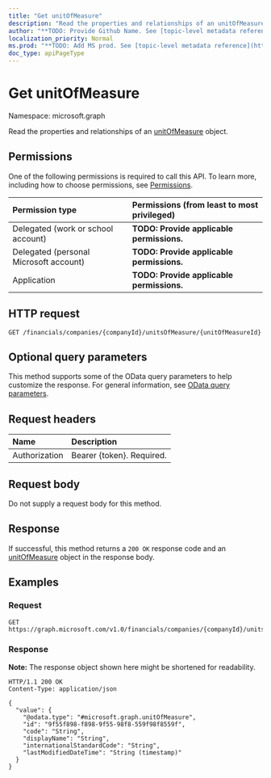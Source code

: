 ```yaml
---
title: "Get unitOfMeasure"
description: "Read the properties and relationships of an unitOfMeasure object."
author: "**TODO: Provide Github Name. See [topic-level metadata reference](https://msgo.azurewebsites.net/add/document/guidelines/metadata.html#topic-level-metadata)**"
localization_priority: Normal
ms.prod: "**TODO: Add MS prod. See [topic-level metadata reference](https://msgo.azurewebsites.net/add/document/guidelines/metadata.html#topic-level-metadata)**"
doc_type: apiPageType
---
```


# Get unitOfMeasure
Namespace: microsoft.graph



Read the properties and relationships of an [unitOfMeasure](../resources/unitofmeasure.md) object.

## Permissions
One of the following permissions is required to call this API. To learn more, including how to choose permissions, see [Permissions](/graph/permissions-reference).

|Permission type|Permissions (from least to most privileged)|
|:---|:---|
|Delegated (work or school account)|**TODO: Provide applicable permissions.**|
|Delegated (personal Microsoft account)|**TODO: Provide applicable permissions.**|
|Application|**TODO: Provide applicable permissions.**|

## HTTP request

<!-- {
  "blockType": "ignored"
}
-->
``` http
GET /financials/companies/{companyId}/unitsOfMeasure/{unitOfMeasureId}
```

## Optional query parameters
This method supports some of the OData query parameters to help customize the response. For general information, see [OData query parameters](/graph/query-parameters).

## Request headers
|Name|Description|
|:---|:---|
|Authorization|Bearer {token}. Required.|

## Request body
Do not supply a request body for this method.

## Response

If successful, this method returns a `200 OK` response code and an [unitOfMeasure](../resources/unitofmeasure.md) object in the response body.

## Examples

### Request
<!-- {
  "blockType": "request",
  "name": "get_unitofmeasure"
}
-->
``` http
GET https://graph.microsoft.com/v1.0/financials/companies/{companyId}/unitsOfMeasure/{unitOfMeasureId}
```


### Response
**Note:** The response object shown here might be shortened for readability.
<!-- {
  "blockType": "response",
  "truncated": true,
  "@odata.type": "microsoft.graph.unitOfMeasure"
}
-->
``` http
HTTP/1.1 200 OK
Content-Type: application/json

{
  "value": {
    "@odata.type": "#microsoft.graph.unitOfMeasure",
    "id": "9f55f898-f898-9f55-98f8-559f98f8559f",
    "code": "String",
    "displayName": "String",
    "internationalStandardCode": "String",
    "lastModifiedDateTime": "String (timestamp)"
  }
}
```

